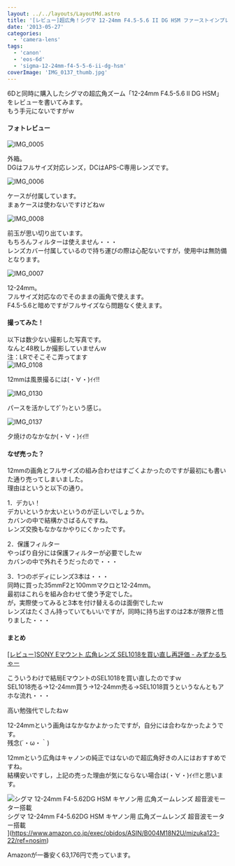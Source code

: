 ```yaml
---
layout: ../../layouts/LayoutMd.astro
title: '[レビュー]超広角！シグマ 12-24mm F4.5-5.6 II DG HSM ファーストインプレッション'
date: '2013-05-27'
categories:
  - 'camera-lens'
tags:
  - 'canon'
  - 'eos-6d'
  - 'sigma-12-24mm-f4-5-5-6-ii-dg-hsm'
coverImage: 'IMG_0137_thumb.jpg'
---
```


6Dと同時に購入したシグマの超広角ズーム「12-24mm F4.5-5.6 II DG HSM」をレビューを書いてみます。  
もう手元にないですがｗ

#### フォトレビュー

![IMG_0005](/archive/images/IMG_0005_thumb.jpg 'IMG_0005')

外箱。  
DGはフルサイズ対応レンズ，DCはAPS-C専用レンズです。

![IMG_0006](/archive/images/IMG_0006_thumb.jpg 'IMG_0006')

ケースが付属しています。  
まぁケースは使わないですけどねｗ

![IMG_0008](/archive/images/IMG_0008_thumb.jpg 'IMG_0008')

前玉が思い切り出ています。  
もちろんフィルターは使えません・・・  
レンズカバー付属しているので持ち運びの際は心配ないですが，使用中は無防備となります。

![IMG_0007](/archive/images/IMG_0007_thumb.jpg 'IMG_0007')

12-24mm。  
フルサイズ対応なのでそのままの画角で使えます。  
F4.5-5.6と暗めですがフルサイズなら問題なく使えます。

#### 撮ってみた！

以下は数少ない撮影した写真です。  
なんと48枚しか撮影していませんｗ  
注：LRでそこそこ弄ってます  
![IMG_0108](/archive/images/IMG_0108_thumb.jpg 'IMG_0108')

12mmは風景撮るには(・∀・)ｲｲ!!

![IMG_0130](/archive/images/IMG_0130_thumb.jpg 'IMG_0130')

パースを活かしてｸﾞﾜｯという感じ。

![IMG_0137](/archive/images/IMG_0137_thumb1.jpg 'IMG_0137')

夕焼けのなかなか(・∀・)ｲｲ!!

#### なぜ売った？

12mmの画角とフルサイズの組み合わせはすごくよかったのですが最初にも書いた通り売ってしまいました。  
理由はというと以下の通り。

1．デカい！  
デカいというか太いというのが正しいでしょうか。  
カバンの中で結構かさばるんですね。  
レンズ交換もなかなかやりにくかったです。

2．保護フィルター  
やっぱり自分には保護フィルターが必要でしたｗ  
カバンの中で外れそうだったので・・・

3．1つのボディにレンズ3本は・・・  
同時に買った35mmF2と100mmマクロと12-24mm。  
最初はこれらを組み合わせて使う予定でした。  
が，実際使ってみると3本を付け替えるのは面倒でしたｗ  
レンズはたくさん持っていてもいいですが，同時に持ち出すのは2本が限界と悟りました・・・

#### まとめ

[\[レビュー\]SONY Eマウント 広角レンズ SEL1018を買い直し再評価 \- みずかるちゃー](https://mizuka123.net/archive/3004/)

こういうわけで結局EマウントのSEL1018を買い直したのですｗ  
SEL1018売る→12-24mm買う→12-24mm売る→SEL1018買うというなんともアホな流れ・・・

高い勉強代でしたねｗ

12-24mmという画角はなかなかよかったですが，自分には合わなかったようです。  
残念(´・ω・｀)

12mmという広角はキャノンの純正ではないので超広角好きの人にはおすすめですね。  
結構安いですし，上記の売った理由が気にならない場合は(・∀・)ｲｲ!!と思います。

![シグマ 12-24mm F4-5.62DG HSM キヤノン用 広角ズームレンズ 超音波モーター搭載](/archive/images/41iDcMqmfDL._SL160_.jpg)  
シグマ 12-24mm F4-5.62DG HSM キヤノン用 広角ズームレンズ 超音波モーター搭載  
](https://www.amazon.co.jp/exec/obidos/ASIN/B004M18N2U/mizuka123-22/ref=nosim)

Amazonが一番安く63,176円で売っています。
